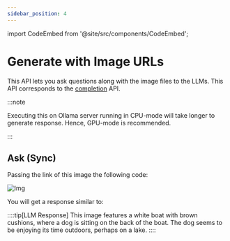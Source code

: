 ```yaml
---
sidebar_position: 4
---
```


import CodeEmbed from '@site/src/components/CodeEmbed';

# Generate with Image URLs

This API lets you ask questions along with the image files to the LLMs.
This API corresponds to
the [completion](https://github.com/jmorganca/ollama/blob/main/docs/api.md#generate-a-completion) API.

:::note

Executing this on Ollama server running in CPU-mode will take longer to generate response. Hence, GPU-mode is
recommended.

:::

## Ask (Sync)

Passing the link of this image the following code:

![Img](https://t3.ftcdn.net/jpg/02/96/63/80/360_F_296638053_0gUVA4WVBKceGsIr7LNqRWSnkusi07dq.jpg)

<CodeEmbed src="https://raw.githubusercontent.com/ollama4j/ollama4j-examples/refs/heads/main/src/main/java/io/github/ollama4j/examples/GenerateWithImageURL.java" />

You will get a response similar to:

::::tip[LLM Response]
This image features a white boat with brown cushions, where a dog is sitting on the back of the boat. The dog seems to
be enjoying its time outdoors, perhaps on a lake.
::::